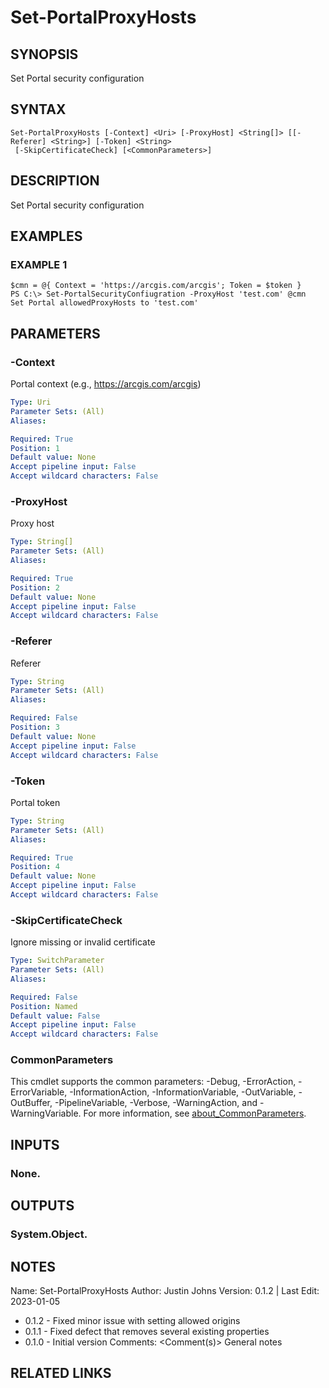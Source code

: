 # Set-PortalProxyHosts

## SYNOPSIS
Set Portal security configuration

## SYNTAX

```
Set-PortalProxyHosts [-Context] <Uri> [-ProxyHost] <String[]> [[-Referer] <String>] [-Token] <String>
 [-SkipCertificateCheck] [<CommonParameters>]
```

## DESCRIPTION
Set Portal security configuration

## EXAMPLES

### EXAMPLE 1
```
$cmn = @{ Context = 'https://arcgis.com/arcgis'; Token = $token }
PS C:\> Set-PortalSecurityConfiugration -ProxyHost 'test.com' @cmn
Set Portal allowedProxyHosts to 'test.com'
```

## PARAMETERS

### -Context
Portal context (e.g., https://arcgis.com/arcgis)

```yaml
Type: Uri
Parameter Sets: (All)
Aliases:

Required: True
Position: 1
Default value: None
Accept pipeline input: False
Accept wildcard characters: False
```

### -ProxyHost
Proxy host

```yaml
Type: String[]
Parameter Sets: (All)
Aliases:

Required: True
Position: 2
Default value: None
Accept pipeline input: False
Accept wildcard characters: False
```

### -Referer
Referer

```yaml
Type: String
Parameter Sets: (All)
Aliases:

Required: False
Position: 3
Default value: None
Accept pipeline input: False
Accept wildcard characters: False
```

### -Token
Portal token

```yaml
Type: String
Parameter Sets: (All)
Aliases:

Required: True
Position: 4
Default value: None
Accept pipeline input: False
Accept wildcard characters: False
```

### -SkipCertificateCheck
Ignore missing or invalid certificate

```yaml
Type: SwitchParameter
Parameter Sets: (All)
Aliases:

Required: False
Position: Named
Default value: False
Accept pipeline input: False
Accept wildcard characters: False
```

### CommonParameters
This cmdlet supports the common parameters: -Debug, -ErrorAction, -ErrorVariable, -InformationAction, -InformationVariable, -OutVariable, -OutBuffer, -PipelineVariable, -Verbose, -WarningAction, and -WarningVariable. For more information, see [about_CommonParameters](http://go.microsoft.com/fwlink/?LinkID=113216).

## INPUTS

### None.
## OUTPUTS

### System.Object.
## NOTES
Name:     Set-PortalProxyHosts
Author:   Justin Johns
Version:  0.1.2 | Last Edit: 2023-01-05
- 0.1.2 - Fixed minor issue with setting allowed origins
- 0.1.1 - Fixed defect that removes several existing properties
- 0.1.0 - Initial version
Comments: \<Comment(s)\>
General notes

## RELATED LINKS
